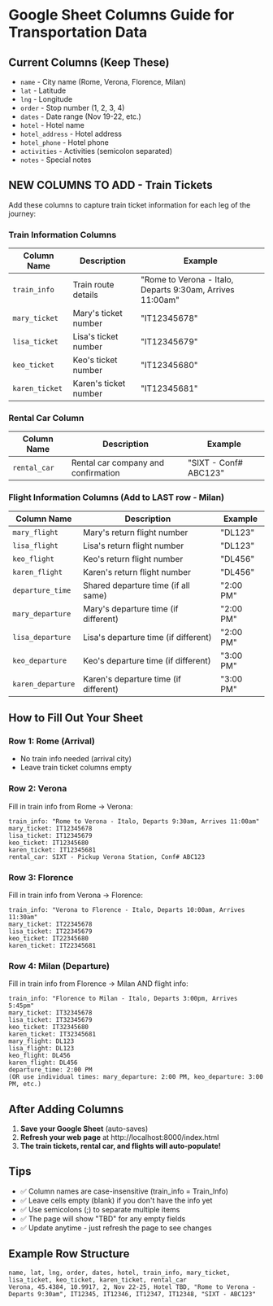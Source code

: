 # Google Sheet Columns Guide for Transportation Data

## Current Columns (Keep These)
- `name` - City name (Rome, Verona, Florence, Milan)
- `lat` - Latitude
- `lng` - Longitude
- `order` - Stop number (1, 2, 3, 4)
- `dates` - Date range (Nov 19-22, etc.)
- `hotel` - Hotel name
- `hotel_address` - Hotel address
- `hotel_phone` - Hotel phone
- `activities` - Activities (semicolon separated)
- `notes` - Special notes

## NEW COLUMNS TO ADD - Train Tickets

Add these columns to capture train ticket information for each leg of the journey:

### Train Information Columns
| Column Name | Description | Example |
|-------------|-------------|---------|
| `train_info` | Train route details | "Rome to Verona - Italo, Departs 9:30am, Arrives 11:00am" |
| `mary_ticket` | Mary's ticket number | "IT12345678" |
| `lisa_ticket` | Lisa's ticket number | "IT12345679" |
| `keo_ticket` | Keo's ticket number | "IT12345680" |
| `karen_ticket` | Karen's ticket number | "IT12345681" |

### Rental Car Column
| Column Name | Description | Example |
|-------------|-------------|---------|
| `rental_car` | Rental car company and confirmation | "SIXT - Conf# ABC123" |

### Flight Information Columns (Add to LAST row - Milan)
| Column Name | Description | Example |
|-------------|-------------|---------|
| `mary_flight` | Mary's return flight number | "DL123" |
| `lisa_flight` | Lisa's return flight number | "DL123" |
| `keo_flight` | Keo's return flight number | "DL456" |
| `karen_flight` | Karen's return flight number | "DL456" |
| `departure_time` | Shared departure time (if all same) | "2:00 PM" |
| `mary_departure` | Mary's departure time (if different) | "2:00 PM" |
| `lisa_departure` | Lisa's departure time (if different) | "2:00 PM" |
| `keo_departure` | Keo's departure time (if different) | "3:00 PM" |
| `karen_departure` | Karen's departure time (if different) | "3:00 PM" |

## How to Fill Out Your Sheet

### Row 1: Rome (Arrival)
- No train info needed (arrival city)
- Leave train ticket columns empty

### Row 2: Verona
Fill in train info from Rome → Verona:
```
train_info: "Rome to Verona - Italo, Departs 9:30am, Arrives 11:00am"
mary_ticket: IT12345678
lisa_ticket: IT12345679
keo_ticket: IT12345680
karen_ticket: IT12345681
rental_car: SIXT - Pickup Verona Station, Conf# ABC123
```

### Row 3: Florence
Fill in train info from Verona → Florence:
```
train_info: "Verona to Florence - Italo, Departs 10:00am, Arrives 11:30am"
mary_ticket: IT22345678
lisa_ticket: IT22345679
keo_ticket: IT22345680
karen_ticket: IT22345681
```

### Row 4: Milan (Departure)
Fill in train info from Florence → Milan AND flight info:
```
train_info: "Florence to Milan - Italo, Departs 3:00pm, Arrives 5:45pm"
mary_ticket: IT32345678
lisa_ticket: IT32345679
keo_ticket: IT32345680
karen_ticket: IT32345681
mary_flight: DL123
lisa_flight: DL123
keo_flight: DL456
karen_flight: DL456
departure_time: 2:00 PM
(OR use individual times: mary_departure: 2:00 PM, keo_departure: 3:00 PM, etc.)
```

## After Adding Columns

1. **Save your Google Sheet** (auto-saves)
2. **Refresh your web page** at http://localhost:8000/index.html
3. **The train tickets, rental car, and flights will auto-populate!**

## Tips

- ✅ Column names are case-insensitive (train_info = Train_Info)
- ✅ Leave cells empty (blank) if you don't have the info yet
- ✅ Use semicolons (;) to separate multiple items
- ✅ The page will show "TBD" for any empty fields
- ✅ Update anytime - just refresh the page to see changes

## Example Row Structure

```
name, lat, lng, order, dates, hotel, train_info, mary_ticket, lisa_ticket, keo_ticket, karen_ticket, rental_car
Verona, 45.4384, 10.9917, 2, Nov 22-25, Hotel TBD, "Rome to Verona - Departs 9:30am", IT12345, IT12346, IT12347, IT12348, "SIXT - ABC123"
```
